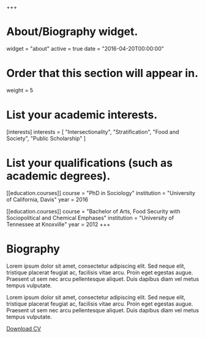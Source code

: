 +++
# About/Biography widget.
widget = "about"
active = true
date = "2016-04-20T00:00:00"

# Order that this section will appear in.
weight = 5

# List your academic interests.
[interests]
  interests = [
    "Intersectionality",
    "Stratification",
    "Food and Society",
    "Public Scholarship"
  ]

# List your qualifications (such as academic degrees).
[[education.courses]]
  course = "PhD in Sociology"
  institution = "University of California, Davis"
  year = 2016

[[education.courses]]
  course = "Bachelor of Arts, Food Security with Sociopolitical and Chemical Emphases"
  institution = "University of Tennessee at Knoxville"
  year = 2012
+++

# Biography

Lorem ipsum dolor sit amet, consectetur adipiscing elit. Sed neque elit, tristique placerat feugiat ac, facilisis vitae arcu. Proin eget egestas augue. Praesent ut sem nec arcu pellentesque aliquet. Duis dapibus diam vel metus tempus vulputate.

Lorem ipsum dolor sit amet, consectetur adipiscing elit. Sed neque elit, tristique placerat feugiat ac, facilisis vitae arcu. Proin eget egestas augue. Praesent ut sem nec arcu pellentesque aliquet. Duis dapibus diam vel metus tempus vulputate.

<a class="btn cta" href="files/cv.pdf">
    <span>
       <i class="fa fa-file-text"></i>
       <i class="fa fa-sub fa-user"></i>
    </span>
    Download CV
</a>
